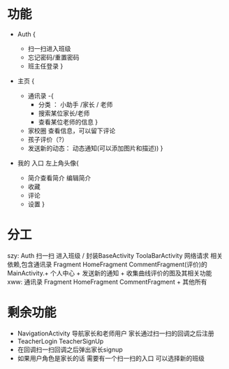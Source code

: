 # 功能
-  Auth {
    - 扫一扫进入班级
    - 忘记密码/重置密码
    - 班主任登录
}

- 主页 {
    - 通讯录 -{
        - 分类 ： 小助手 /家长 / 老师
        - 搜索某位家长/老师
        - 查看某位老师的信息
    }
    - 家校圈 查看信息，可以留下评论
    - 孩子评价（?）
    - 发送新的动态： 动态通知(可以添加图片和描述)) 
}

- 我的 入口 左上角头像{
    - 简介查看简介 编辑简介
    - 收藏
    - 评论
    - 设置
}

# 分工
szy:
Auth 扫一扫 进入班级 / 
封装BaseActivity ToolaBarActivity 网络请求 相关依赖,包含通讯录 Fragment HomeFragment CommentFragment(评价)的MainActivity.+
个人中心 + 发送新的通知 + 收集曲线评价的图及其相关功能
xww:
通讯录 Fragment HomeFragment CommentFragment + 其他所有


# 剩余功能
- NavigationActivity 导航家长和老师用户 家长通过扫一扫的回调之后注册
- TeacherLogin TeacherSignUp
- 在回调扫一扫回调之后弹出家长signup
- 如果用户角色是家长的话 需要有一个扫一扫的入口 可以选择新的班级
